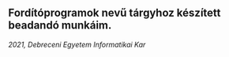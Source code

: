 Fordítóprogramok nevű tárgyhoz készített beadandó munkáim.
----------------------------------------------------------

*2021, Debreceni Egyetem Informatikai Kar*

